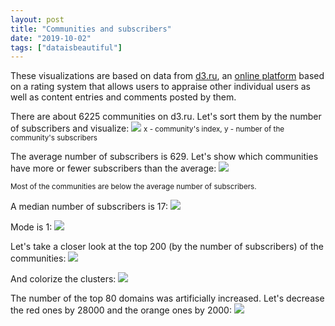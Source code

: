 ```yaml
---
layout: post
title: "Communities and subscribers"
date: "2019-10-02"
tags: ["dataisbeautiful"]
---
```


These visualizations are based on data from [d3.ru](https://d3.ru), an [online platform](https://en.wikipedia.org/wiki/D3.ru) based on a rating system that allows users to appraise other individual users as well as content entries and comments posted by them.

There are about 6225 communities on d3.ru. Let's sort them by the number of subscribers and visualize:
<img src="1570035900-62c2b95fa27a6d4f9d4080be3a8ca077.png" class="img-fluid" />
<small>x - community's index, y - number of the community's subscribers</small>

The average number of subscribers is 629. Let's show which communities have more or fewer subscribers than the average:
<img src="1570036168-9518cef0db7eae929b7bdab20986939b.png" class="img-fluid" />

<small>Most of the communities are below the average number of subscribers.</small>

A median number of subscribers is 17:
<img src="1570036315-5a4d8f93e54bde58644ee1e78e805dcd.png" class="img-fluid" />

Mode is 1:
<img src="1570036686-98b3c8571d2726b7f31e980d91df3f68.png" class="img-fluid" />

Let's take a closer look at the top 200 (by the number of subscribers) of the communities:
<img src="1570037102-f1d758647dc58fd7c746949dbc0d3551.png" class="img-fluid" />

And colorize the clusters:
<img src="1570037248-b2816ef485f41acadcebdb65d6ef2cb9.png" class="img-fluid" />

The number of the top 80 domains was artificially increased. Let's decrease the red ones by 28000 and the orange ones by 2000:
<img src="1570037724-977f4a487b3774d5fb84b4580c194dea.png" class="img-fluid" />
